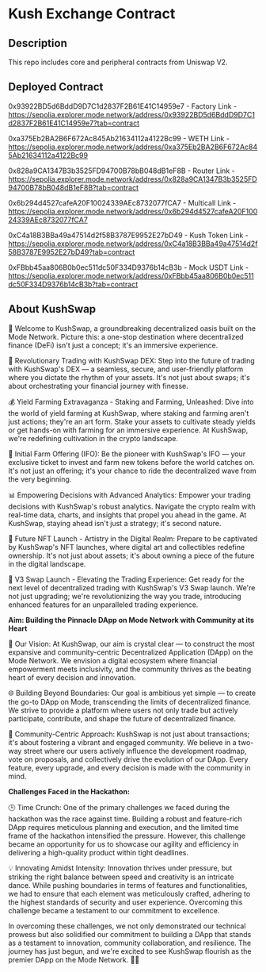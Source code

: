 # Kush Exchange Contract

## Description

This repo includes core and peripheral contracts from Uniswap V2.

## Deployed Contract

0x93922BD5d6BddD9D7C1d2837F2B61E41C14959e7 - Factory
Link - https://sepolia.explorer.mode.network/address/0x93922BD5d6BddD9D7C1d2837F2B61E41C14959e7?tab=contract

0xa375Eb2BA2B6F672Ac845Ab21634112a4122Bc99 - WETH
Link - https://sepolia.explorer.mode.network/address/0xa375Eb2BA2B6F672Ac845Ab21634112a4122Bc99

0x828a9CA1347B3b3525FD94700B78bB048dB1eF8B - Router
Link - https://sepolia.explorer.mode.network/address/0x828a9CA1347B3b3525FD94700B78bB048dB1eF8B?tab=contract

0x6b294d4527cafeA20F10024339AEc8732077fCA7 - Multicall
Link - https://sepolia.explorer.mode.network/address/0x6b294d4527cafeA20F10024339AEc8732077fCA7

0xC4a18B3BBa49a47514d2f58B3787E9952E27bD49 - Kush Token
Link - https://sepolia.explorer.mode.network/address/0xC4a18B3BBa49a47514d2f58B3787E9952E27bD49?tab=contract

0xFBbb45aa806B0b0ec511dc50F334D9376b14cB3b - Mock USDT
Link - https://sepolia.explorer.mode.network/address/0xFBbb45aa806B0b0ec511dc50F334D9376b14cB3b?tab=contract


## About KushSwap


🌿 Welcome to KushSwap, a groundbreaking decentralized oasis built on the Mode Network. Picture this: a one-stop destination where decentralized finance (DeFi) isn't just a concept; it's an immersive experience.

🚀 Revolutionary Trading with KushSwap DEX:
Step into the future of trading with KushSwap's DEX — a seamless, secure, and user-friendly platform where you dictate the rhythm of your assets. It's not just about swaps; it's about orchestrating your financial journey with finesse.

💰 Yield Farming Extravaganza - Staking and Farming, Unleashed:
Dive into the world of yield farming at KushSwap, where staking and farming aren't just actions; they're an art form. Stake your assets to cultivate steady yields or get hands-on with farming for an immersive experience. At KushSwap, we're redefining cultivation in the crypto landscape.

🌱 Initial Farm Offering (IFO):
Be the pioneer with KushSwap's IFO — your exclusive ticket to invest and farm new tokens before the world catches on. It's not just an offering; it's your chance to ride the decentralized wave from the very beginning.

📊 Empowering Decisions with Advanced Analytics:
Empower your trading decisions with KushSwap's robust analytics. Navigate the crypto realm with real-time data, charts, and insights that propel you ahead in the game. At KushSwap, staying ahead isn't just a strategy; it's second nature.

🎨 Future NFT Launch - Artistry in the Digital Realm:
Prepare to be captivated by KushSwap's NFT launches, where digital art and collectibles redefine ownership. It's not just about assets; it's about owning a piece of the future in the digital landscape.

🚀 V3 Swap Launch - Elevating the Trading Experience:
Get ready for the next level of decentralized trading with KushSwap's V3 Swap launch. We're not just upgrading; we're revolutionizing the way you trade, introducing enhanced features for an unparalleled trading experience.

**Aim: Building the Pinnacle DApp on Mode Network with Community at its Heart**

🚀 Our Vision:
At KushSwap, our aim is crystal clear — to construct the most expansive and community-centric Decentralized Application (DApp) on the Mode Network. We envision a digital ecosystem where financial empowerment meets inclusivity, and the community thrives as the beating heart of every decision and innovation.

🌐 Building Beyond Boundaries:
Our goal is ambitious yet simple — to create the go-to DApp on Mode, transcending the limits of decentralized finance. We strive to provide a platform where users not only trade but actively participate, contribute, and shape the future of decentralized finance.

🤝 Community-Centric Approach:
KushSwap is not just about transactions; it's about fostering a vibrant and engaged community. We believe in a two-way street where our users actively influence the development roadmap, vote on proposals, and collectively drive the evolution of our DApp. Every feature, every upgrade, and every decision is made with the community in mind.

**Challenges Faced in the Hackathon:**

🕒 Time Crunch:
One of the primary challenges we faced during the hackathon was the race against time. Building a robust and feature-rich DApp requires meticulous planning and execution, and the limited time frame of the hackathon intensified the pressure. However, this challenge became an opportunity for us to showcase our agility and efficiency in delivering a high-quality product within tight deadlines.

💡 Innovating Amidst Intensity:
Innovation thrives under pressure, but striking the right balance between speed and creativity is an intricate dance. While pushing boundaries in terms of features and functionalities, we had to ensure that each element was meticulously crafted, adhering to the highest standards of security and user experience. Overcoming this challenge became a testament to our commitment to excellence.

In overcoming these challenges, we not only demonstrated our technical prowess but also solidified our commitment to building a DApp that stands as a testament to innovation, community collaboration, and resilience. The journey has just begun, and we're excited to see KushSwap flourish as the premier DApp on the Mode Network. 🚀💚